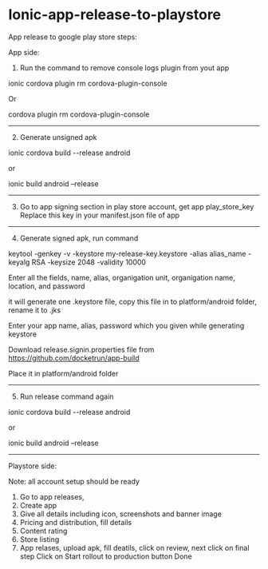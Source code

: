 # Ionic-app-release-to-playstore

App release to google play store steps:

App side:
1.	Run the command to remove console logs plugin from yout app

ionic cordova plugin rm cordova-plugin-console

Or

cordova plugin rm cordova-plugin-console

-------
2.	Generate unsigned apk

ionic cordova build --release android

or

ionic build android –release

-------
3.	Go to app signing section in play store account, get app play_store_key
Replace this key in your manifest.json file of app

-----
4.	Generate signed apk, run command

keytool -genkey -v -keystore my-release-key.keystore -alias alias_name -keyalg RSA -keysize 2048 -validity 10000

Enter all the fields, name, alias, organigation unit, organigation name, location, and password

it will generate one .keystore file, copy this file in to platform/android folder, rename it to .jks

Enter your app name, alias, password which you given while generating keystore 

Download release.signin.properties file from  https://github.com/docketrun/app-build

Place it in platform/android folder

--------
5.	Run release command again

ionic cordova build --release android

or

ionic build android –release

------------------------

Playstore side:

Note: all account setup should be ready 
1.	Go to app releases,
2.	Create app
3.	Give all details including icon, screenshots and banner image
4.	Pricing and distribution, fill details
5.	Content rating
6.	Store listing
7.	App relases, upload apk, fill deatils, click on review, next click on final step 
Click on Start rollout to production button
Done
